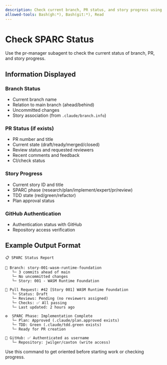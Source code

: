 ```yaml
---
description: Check current branch, PR status, and story progress using pr-manager agent
allowed-tools: Bash(gh:*), Bash(git:*), Read
---
```


# Check SPARC Status

Use the pr-manager subagent to check the current status of branch, PR, and story progress.

## Information Displayed

### Branch Status
- Current branch name
- Relation to main branch (ahead/behind)
- Uncommitted changes
- Story association (from `.claude/branch.info`)

### PR Status (if exists)
- PR number and title
- Current state (draft/ready/merged/closed)
- Review status and requested reviewers
- Recent comments and feedback
- CI/check status

### Story Progress
- Current story ID and title
- SPARC phase (research/plan/implement/expert/pr/review)
- TDD state (red/green/refactor)
- Plan approval status

### GitHub Authentication
- Authentication status with GitHub
- Repository access verification

## Example Output Format

```
📋 SPARC Status Report

🌿 Branch: story-001-wasm-runtime-foundation
   └─ 3 commits ahead of main
   └─ No uncommitted changes
   └─ Story: 001 - WASM Runtime Foundation

🔄 Pull Request: #42 [Story 001] WASM Runtime Foundation
   └─ Status: Draft
   └─ Reviews: Pending (no reviewers assigned)
   └─ Checks: ✅ All passing
   └─ Last updated: 2 hours ago

⚙️  SPARC Phase: Implementation Complete
   └─ Plan: Approved (.claude/plan.approved exists)
   └─ TDD: Green (.claude/tdd.green exists)
   └─ Ready for PR creation

🔐 GitHub: ✅ Authenticated as username
   └─ Repository: jwilger/caxton (write access)
```

Use this command to get oriented before starting work or checking progress.
